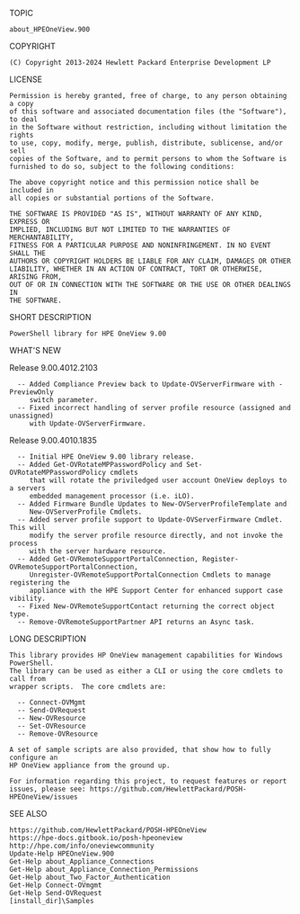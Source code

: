 TOPIC

    about_HPEOneView.900

COPYRIGHT

    (C) Copyright 2013-2024 Hewlett Packard Enterprise Development LP

LICENSE

    Permission is hereby granted, free of charge, to any person obtaining a copy
    of this software and associated documentation files (the "Software"), to deal
    in the Software without restriction, including without limitation the rights
    to use, copy, modify, merge, publish, distribute, sublicense, and/or sell
    copies of the Software, and to permit persons to whom the Software is
    furnished to do so, subject to the following conditions:

    The above copyright notice and this permission notice shall be included in
    all copies or substantial portions of the Software.

    THE SOFTWARE IS PROVIDED "AS IS", WITHOUT WARRANTY OF ANY KIND, EXPRESS OR
    IMPLIED, INCLUDING BUT NOT LIMITED TO THE WARRANTIES OF MERCHANTABILITY,
    FITNESS FOR A PARTICULAR PURPOSE AND NONINFRINGEMENT. IN NO EVENT SHALL THE
    AUTHORS OR COPYRIGHT HOLDERS BE LIABLE FOR ANY CLAIM, DAMAGES OR OTHER
    LIABILITY, WHETHER IN AN ACTION OF CONTRACT, TORT OR OTHERWISE, ARISING FROM,
    OUT OF OR IN CONNECTION WITH THE SOFTWARE OR THE USE OR OTHER DEALINGS IN
    THE SOFTWARE.

SHORT DESCRIPTION

    PowerShell library for HPE OneView 9.00

WHAT'S NEW

   Release 9.00.4012.2103

      -- Added Compliance Preview back to Update-OVServerFirmware with -PreviewOnly
         switch parameter.
      -- Fixed incorrect handling of server profile resource (assigned and unassigned)
         with Update-OVServerFirmware.

   Release 9.00.4010.1835

      -- Initial HPE OneView 9.00 library release.
      -- Added Get-OVRotateMPPasswordPolicy and Set-OVRotateMPPasswordPolicy cmdlets
         that will rotate the priviledged user account OneView deploys to a servers
         embedded management processor (i.e. iLO).
      -- Added Firmware Bundle Updates to New-OVServerProfileTemplate and
         New-OVServerProfile Cmdlets.
      -- Added server profile support to Update-OVServerFirmware Cmdlet.  This will
         modify the server profile resource directly, and not invoke the process
         with the server hardware resource.
      -- Added Get-OVRemoteSupportPortalConnection, Register-OVRemoteSupportPortalConnection,
         Unregister-OVRemoteSupportPortalConnection Cmdlets to manage registering the
         appliance with the HPE Support Center for enhanced support case vibility.
      -- Fixed New-OVRemoteSupportContact returning the correct object type.
      -- Remove-OVRemoteSupportPartner API returns an Async task.

LONG DESCRIPTION

    This library provides HP OneView management capabilities for Windows PowerShell.
    The library can be used as either a CLI or using the core cmdlets to call from
    wrapper scripts.  The core cmdlets are:

      -- Connect-OVMgmt
      -- Send-OVRequest
      -- New-OVResource
      -- Set-OVResource
      -- Remove-OVResource

    A set of sample scripts are also provided, that show how to fully configure an
    HP OneView appliance from the ground up.

    For information regarding this project, to request features or report
    issues, please see: https://github.com/HewlettPackard/POSH-HPEOneView/issues


SEE ALSO

    https://github.com/HewlettPackard/POSH-HPEOneView
    https://hpe-docs.gitbook.io/posh-hpeoneview
    http://hpe.com/info/oneviewcommunity
    Update-Help HPEOneView.900
    Get-Help about_Appliance_Connections
    Get-Help about_Appliance_Connection_Permissions
    Get-Help about_Two_Factor_Authentication
    Get-Help Connect-OVmgmt
    Get-Help Send-OVRequest
    [install_dir]\Samples








